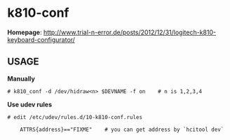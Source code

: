 k810-conf
==========

**Homepage**: http://www.trial-n-error.de/posts/2012/12/31/logitech-k810-keyboard-configurator/

## USAGE

**Manually**

```
# k810_conf -d /dev/hidraw<n> $DEVNAME -f on    # n is 1,2,3,4
```

**Use udev rules**

```
# edit /etc/udev/rules.d/10-k810-conf.rules

    ATTRS{address}=="FIXME"    # you can get address by `hcitool dev`
```
